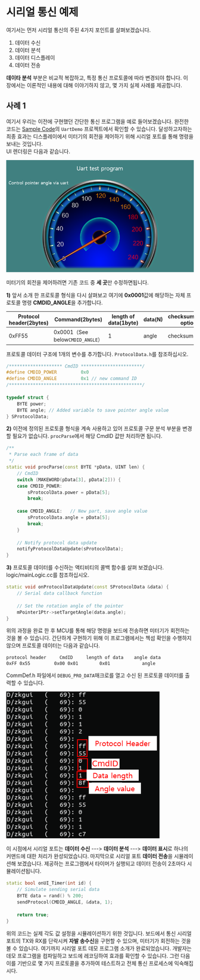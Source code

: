 # 시리얼 통신 예제
여기서는 먼저 시리얼 통신의 주된 4가지 포인트를 살펴보겠습니다.

1. 데이터 수신
2. 데이터 분석
3. 데이터 디스플레이
4. 데이터 전송

**데이타 분석** 부분은 비교적 복잡하고, 특정 통신 프로토콜에 따라 변경되야 합니다. 이 장에서는 이론적인 내용에 대해 이야기하지 않고, 몇 가지 실제 사례를 제공합니다. 

## 사례 1 
여기서 우리는 이전에 구현했던 간단한 통신 프로그램을 예로 들어보겠습니다. 완전한 코드는 [Sample Code](demo_download.md#demo_download)의 `UartDemo` 프로젝트에서 확인할 수 있습니다. 달성하고자하는 최종 효과는 디스플레이에서 미터기의 회전을 제어하기 위해 시리얼 포트를 통해 명령을 보내는 것입니다.  
UI 렌더링은 다음과 같습니다.

![](images/uart_demo.png)

미터기의 회전을 제어하려면 기존 코드 중 **세 곳**만 수정하면됩니다.

**1)** 앞서 소개 한 프로토콜 형식을 다시 살펴보고 여기에 **0x0001**값에 해당하는 자체 프로토콜 명령 **CMDID_ANGLE**을 추가합니다. 

| Protocol header(2bytes) | Command(2bytes) | length of data(1byte) | data(N) | checksum(1byte option) |
| --- | --- | --- | --- | --- |
| 0xFF55 | 0x0001（See below`CMDID_ANGLE`） | 1 | angle | checksum |

프로토콜 데이터 구조에 1개의 변수를 추가합니다. `ProtocolData.h`를 참조하십시오.

```c++
/******************** CmdID ***********************/
#define CMDID_POWER			0x0
#define CMDID_ANGLE			0x1	// new command ID
/**************************************************/

typedef struct {
	BYTE power;
	BYTE angle;	// Added variable to save pointer angle value
} SProtocolData;
```
**2)** 이전에 정의된 프로토콜 형식을 계속 사용하고 있어 프로토콜 구문 분석 부분을 변경할 필요가 없습니다. `procParse`에서 해당 CmdID 값만 처리하면 됩니다.

```c++
/**
 * Parse each frame of data
 */
static void procParse(const BYTE *pData, UINT len) {
	// CmdID
	switch (MAKEWORD(pData[3], pData[2])) {
	case CMDID_POWER:
		sProtocolData.power = pData[5];
		break;

	case CMDID_ANGLE:	// New part, save angle value
		sProtocolData.angle = pData[5];
		break;
	}

	// Notify protocol data update
	notifyProtocolDataUpdate(sProtocolData);
}
```
**3)** 프로토콜 데이터를 수신하는 액티비티의 콜백 함수를 살펴 보겠습니다. logic/mainLogic.cc를 참조하십시오.

```c++
static void onProtocolDataUpdate(const SProtocolData &data) {
	// Serial data callback function

	// Set the rotation angle of the pointer
	mPointer1Ptr->setTargetAngle(data.angle);
}
```
위의 과정을 완료 한 후 MCU를 통해 해당 명령을 보드에 전송하면 미터기가 회전하는 것을 볼 수 있습니다. 간단하게 구현하기 위해 이 프로그램에서는 첵섬 확인을 수행하지 않으며 프로토콜 데이터는 다음과 같습니다.
```
protocol header     CmdID     length of data    angle data
0xFF 0x55         0x00 0x01        0x01            angle
```
CommDef.h 파일에서 `DEBUG_PRO_DATA`매크로를 열고 수신 된 프로토콜 데이터를 출력할 수 있습니다.

![](images/serial_data.png)

이 시점에서 시리얼 포트는 **데이터 수신** ---> **데이터 분석** ---> **데이터 표시**로 하나의 커맨드에 대한 처리가 완성되었습니다.
마지막으로 시리얼 포트 **데이터 전송**을 시뮬레이션해 보겠습니다. 제공하는 프로그램에서 타이머가 실행되고 데이터 전송이 2초마다 시뮬레이션됩니다.

```c++
static bool onUI_Timer(int id) {
	// Simulate sending serial data
	BYTE data = rand() % 200;
	sendProtocol(CMDID_ANGLE, &data, 1);

	return true;
}
```
위의 코드는 실제 각도 값 설정을 시뮬레이션하기 위한 것입니다. 보드에서 통신 시리얼 포트의 TX와 RX를 단락시켜 **자발 송수신**을 구현할 수 있으며, 미터기가 회전하는 것을 볼 수 있습니다.
여기까지 시리얼 포트 데모 프로그램 소개가 완료되었습니다. 개발자는 데모 프로그램을 컴파일하고 보드에 레코딩하여 효과를 확인할 수 있습니다. 그런 다음 이를 기반으로 몇 가지 프로토콜을 추가하여 테스트하고 전체 통신 프로세스에 익숙해집시다.